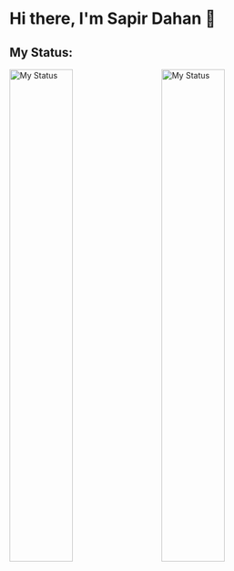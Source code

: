 # Hi there, I'm Sapir Dahan 👋

## My Status: 

<img alt="My Status" align="left" width="47%" src="https://github-readme-stats.vercel.app/api?username=SapirDahan&show_icons=true&rank_icon=github&theme=dracula&icon_color=ff79c6">

<img alt="My Status" align="right" width="47%" src="https://github-readme-stats.vercel.app/api/top-langs/?username=SapirDahan&layout=compact&theme=dracula&icon_color=ff79c6">
